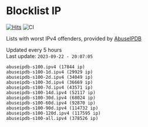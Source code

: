 # Blocklist IP

[![Hits](https://hits.seeyoufarm.com/api/count/incr/badge.svg?url=https%3A%2F%2Fgithub.com%2Fborestad%2Fblocklist-ip%2F&count_bg=%2379C83D&title_bg=%23555555&icon=&icon_color=%23E7E7E7&title=hits&edge_flat=false)](https://hits.seeyoufarm.com)  ![CI](https://img.shields.io/github/workflow/status/borestad/blocklist-ip/CI?style=flat-square)

Lists with worst IPv4 offenders, provided by [AbuseIPDB](https://www.abuseipdb.com/)

<!-- FOOTER-PLACEHOLDER -->
Updated every 5 hours<br>
Last update: `2023-09-22 - 20:07:05`
```
abuseipdb-s100.ipv4 (17844 ip)
abuseipdb-s100-1d.ipv4 (29929 ip)
abuseipdb-s100-2d.ipv4 (34049 ip)
abuseipdb-s100-3d.ipv4 (36669 ip)
abuseipdb-s100-7d.ipv4 (43571 ip)
abuseipdb-s100-14d.ipv4 (52117 ip)
abuseipdb-s100-30d.ipv4 (68024 ip)
abuseipdb-s100-60d.ipv4 (92870 ip)
abuseipdb-s100-90d.ipv4 (114732 ip)
abuseipdb-s100-120d.ipv4 (117595 ip)
abuseipdb-s100-all.ipv4 (378526 ip)
```
